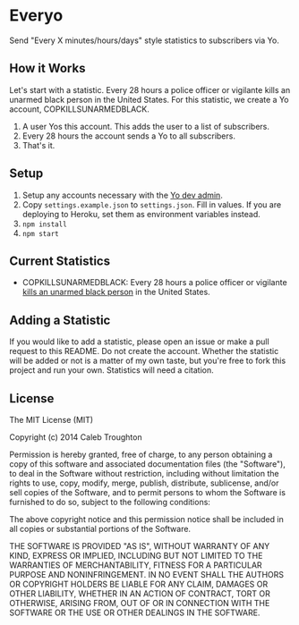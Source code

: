 # Everyo

Send "Every X minutes/hours/days" style statistics to subscribers via Yo.

## How it Works

Let's start with a statistic. Every 28 hours a police officer or vigilante kills an unarmed black person in the United States. For this statistic, we create a Yo account, COPKILLSUNARMEDBLACK.

1. A user Yos this account. This adds the user to a list of subscribers.
2. Every 28 hours the account sends a Yo to all subscribers.
3. That's it.

## Setup

1. Setup any accounts necessary with the [Yo dev admin](http://dev.justyo.co/).
2. Copy `settings.example.json` to `settings.json`. Fill in values. If you are deploying to Heroku, set them as environment variables instead.
3. `npm install`
4. `npm start`

## Current Statistics

- COPKILLSUNARMEDBLACK: Every 28 hours a police officer or vigilante [kills an unarmed black person](http://mxgm.org/operation-ghetto-storm-2012-annual-report-on-the-extrajudicial-killing-of-313-black-people/) in the United States.

## Adding a Statistic

If you would like to add a statistic, please open an issue or make a pull request to this README. Do not create the account. Whether the statistic will be added or not is a matter of my own taste, but you're free to fork this project and run your own. Statistics will need a citation.

## License

The MIT License (MIT)

Copyright (c) 2014 Caleb Troughton

Permission is hereby granted, free of charge, to any person obtaining a copy of this software and associated documentation files (the "Software"), to deal in the Software without restriction, including without limitation the rights to use, copy, modify, merge, publish, distribute, sublicense, and/or sell copies of the Software, and to permit persons to whom the Software is furnished to do so, subject to the following conditions:

The above copyright notice and this permission notice shall be included in all copies or substantial portions of the Software.

THE SOFTWARE IS PROVIDED "AS IS", WITHOUT WARRANTY OF ANY KIND, EXPRESS OR IMPLIED, INCLUDING BUT NOT LIMITED TO THE WARRANTIES OF MERCHANTABILITY, FITNESS FOR A PARTICULAR PURPOSE AND NONINFRINGEMENT. IN NO EVENT SHALL THE AUTHORS OR COPYRIGHT HOLDERS BE LIABLE FOR ANY CLAIM, DAMAGES OR OTHER LIABILITY, WHETHER IN AN ACTION OF CONTRACT, TORT OR OTHERWISE, ARISING FROM, OUT OF OR IN CONNECTION WITH THE SOFTWARE OR THE USE OR OTHER DEALINGS IN THE SOFTWARE.
